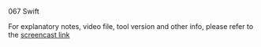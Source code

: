 067 Swift

For explanatory notes, video file, tool version and other info, please refer to the [screencast link](http://build-podcast.com/swift/)
